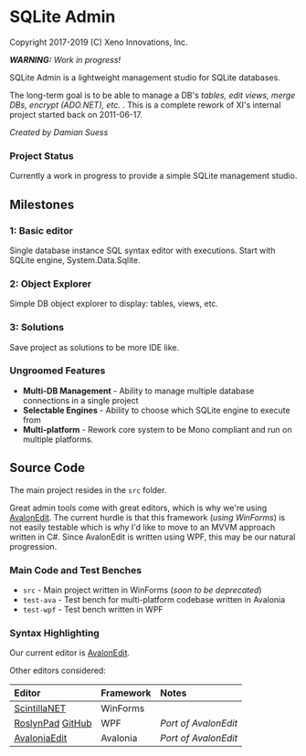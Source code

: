 # SQLite Admin
Copyright 2017-2019 (C) Xeno Innovations, Inc.

_**WARNING:** Work in progress!_

SQLite Admin is a lightweight management studio for SQLite databases.

The long-term goal is to be able to manage a  DB's _tables, edit views, merge DBs, encrypt (ADO.NET), etc._ . This is a complete rework of XI's internal project started back on 2011-06-17.

_Created by Damian Suess_

### Project Status
Currently a work in progress to provide a simple SQLite management studio.


## Milestones

### 1: Basic editor
Single database instance SQL syntax editor with executions. Start with SQLite engine, System.Data.Sqlite.

### 2: Object Explorer
Simple DB object explorer to display: tables, views, etc.

### 3: Solutions
Save project as solutions to be more IDE like.


### Ungroomed Features
* **Multi-DB Management** - Ability to manage multiple database connections in a single project
* **Selectable Engines** - Ability to choose which SQLite engine to execute from
* **Multi-platform** - Rework core system to be Mono compliant and run on multiple platforms.

## Source Code
The main project resides in the ``src`` folder.

Great admin tools come with great editors, which is why we're using [AvalonEdit](https://github.com/icsharpcode/AvalonEdit). The current hurdle is that this framework (_using WinForms_) is not easily testable which is why I'd like to move to an MVVM approach written in C#.  Since AvalonEdit is written using WPF, this may be our natural progression.

### Main Code and Test Benches

* ``src`` - Main project written in WinForms (_soon to be deprecated_)
* ``test-ava`` - Test bench for multi-platform codebase written in Avalonia
* ``test-wpf`` - Test bench written in WPF

### Syntax Highlighting
Our current editor is [AvalonEdit](https://github.com/icsharpcode/AvalonEdit).

Other editors considered:

| Editor | Framework | Notes |
|:-------|:----------|:------|
| [ScintillaNET](https://github.com/jacobslusser/ScintillaNET) | WinForms |  |
| [RoslynPad](https://roslynpad.net/) [GitHub](https://github.com/aelij/RoslynPad) | WPF | _Port of AvalonEdit_ |
| [AvaloniaEdit](https://github.com/AvaloniaUI/AvaloniaEdit) | Avalonia | _Port of AvalonEdit_ |
